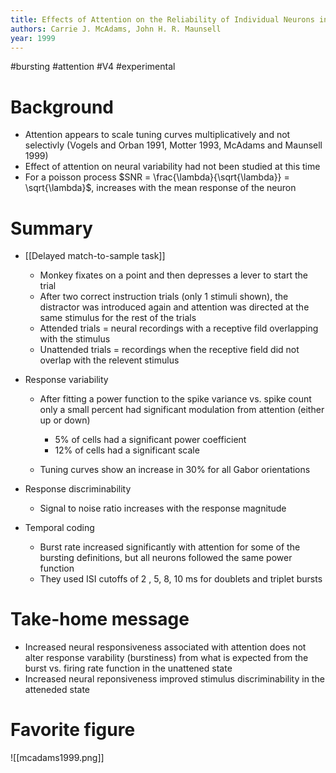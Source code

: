 ```yaml
---
title: Effects of Attention on the Reliability of Individual Neurons in Monkey Visual Cortex
authors: Carrie J. McAdams, John H. R. Maunsell
year: 1999
---
```


#bursting #attention #V4 #experimental

# Background

- Attention appears to scale tuning curves multiplicatively and not selectivly (Vogels and Orban 1991, Motter 1993, McAdams and Maunsell 1999)
- Effect of attention on neural variability had not been studied at this time
- For a poisson process $SNR = \frac{\lambda}{\sqrt{\lambda}} = \sqrt{\lambda}$, increases with the mean response of the neuron

# Summary

- [[Delayed match-to-sample task]]
	- Monkey fixates on a point and then depresses a lever to start the trial
	- After two correct instruction trials (only 1 stimuli shown), the distractor was introduced again and attention was directed at the same stimulus for the rest of the trials
	- Attended trials = neural recordings with a receptive fild overlapping with the stimulus
	- Unattended trials = recordings when the receptive field did not overlap with the relevent stimulus

- Response variability
	- After fitting a power function to the spike variance vs. spike count only a small percent had significant modulation from attention (either up or down)
		- 5% of cells had a significant power coefficient 
		- 12% of cells had a significant scale 

	- Tuning curves show an increase in 30% for all Gabor orientations

- Response discriminability
	- Signal to noise ratio increases with the response magnitude

- Temporal coding
	- Burst rate increased significantly with attention for some of the bursting definitions, but all neurons followed the same power function 
	- They used ISI cutoffs of 2 , 5, 8, 10 ms for doublets and triplet bursts


# Take-home message

- Increased neural responsiveness associated with attention does not alter response varability (burstiness) from what is expected from the burst vs. firing rate function in the unattened state
- Increased neural reponsiveness improved stimulus discriminability in the atteneded state


# Favorite figure
![[mcadams1999.png]]



